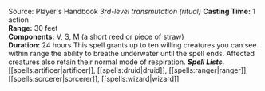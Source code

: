 Source: Player's Handbook
*3rd-level transmutation (ritual)*
**Casting Time:** 1 action  
**Range:** 30 feet  
**Components:** V, S, M (a short reed or piece of straw)  
**Duration:** 24 hours
This spell grants up to ten willing creatures you can see within range the ability to breathe underwater until the spell ends. Affected creatures also retain their normal mode of respiration.
***Spell Lists.*** [[spells:artificer|artificer]], [[spells:druid|druid]], [[spells:ranger|ranger]], [[spells:sorcerer|sorcerer]], [[spells:wizard|wizard]]